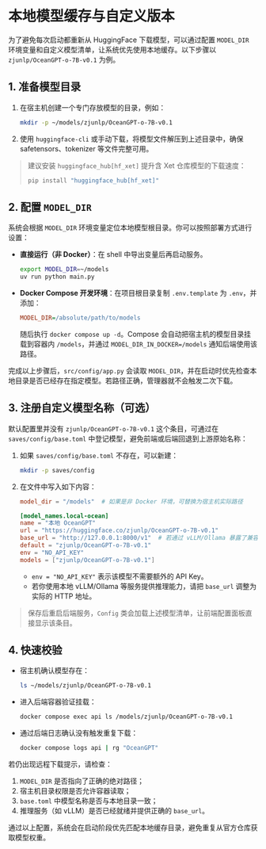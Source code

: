 # 本地模型缓存与自定义版本

为了避免每次启动都重新从 HuggingFace 下载模型，可以通过配置 `MODEL_DIR` 环境变量和自定义模型清单，让系统优先使用本地缓存。以下步骤以 `zjunlp/OceanGPT-o-7B-v0.1` 为例。

## 1. 准备模型目录

1. 在宿主机创建一个专门存放模型的目录，例如：
   ```bash
   mkdir -p ~/models/zjunlp/OceanGPT-o-7B-v0.1
   ```
2. 使用 `huggingface-cli` 或手动下载，将模型文件解压到上述目录中，确保 safetensors、tokenizer 等文件完整可用。

> 建议安装 `huggingface_hub[hf_xet]` 提升含 Xet 仓库模型的下载速度：
> ```bash
> pip install "huggingface_hub[hf_xet]"
> ```

## 2. 配置 `MODEL_DIR`

系统会根据 `MODEL_DIR` 环境变量定位本地模型根目录。你可以按照部署方式进行设置：

- **直接运行（非 Docker）**：在 shell 中导出变量后再启动服务。
  ```bash
  export MODEL_DIR=~/models
  uv run python main.py
  ```
- **Docker Compose 开发环境**：在项目根目录复制 `.env.template` 为 `.env`，并添加：
  ```ini
  MODEL_DIR=/absolute/path/to/models
  ```
  随后执行 `docker compose up -d`。Compose 会自动把宿主机的模型目录挂载到容器内 `/models`，并通过 `MODEL_DIR_IN_DOCKER=/models` 通知后端使用该路径。

完成以上步骤后，`src/config/app.py` 会读取 `MODEL_DIR`，并在启动时优先检查本地目录是否已经存在指定模型。若路径正确，管理器就不会触发二次下载。

## 3. 注册自定义模型名称（可选）

默认配置里并没有 `zjunlp/OceanGPT-o-7B-v0.1` 这个条目，可通过在 `saves/config/base.toml` 中登记模型，避免前端或后端回退到上游原始名称：

1. 如果 `saves/config/base.toml` 不存在，可以新建：
   ```bash
   mkdir -p saves/config
   ```
2. 在文件中写入如下内容：
   ```toml
   model_dir = "/models"  # 如果是非 Docker 环境，可替换为宿主机实际路径

   [model_names.local-ocean]
   name = "本地 OceanGPT"
   url = "https://huggingface.co/zjunlp/OceanGPT-o-7B-v0.1"
   base_url = "http://127.0.0.1:8000/v1"  # 若通过 vLLM/Ollama 暴露了兼容的 HTTP 接口
   default = "zjunlp/OceanGPT-o-7B-v0.1"
   env = "NO_API_KEY"
   models = ["zjunlp/OceanGPT-o-7B-v0.1"]
   ```

   - `env = "NO_API_KEY"` 表示该模型不需要额外的 API Key。
   - 若你使用本地 vLLM/Ollama 等服务提供推理能力，请把 `base_url` 调整为实际的 HTTP 地址。

> 保存后重启后端服务，`Config` 类会加载上述模型清单，让前端配置面板直接显示该条目。

## 4. 快速校验

- 宿主机确认模型存在：
  ```bash
  ls ~/models/zjunlp/OceanGPT-o-7B-v0.1
  ```
- 进入后端容器验证挂载：
  ```bash
  docker compose exec api ls /models/zjunlp/OceanGPT-o-7B-v0.1
  ```
- 通过后端日志确认没有触发重复下载：
  ```bash
  docker compose logs api | rg "OceanGPT"
  ```

若仍出现远程下载提示，请检查：

1. `MODEL_DIR` 是否指向了正确的绝对路径；
2. 宿主机目录权限是否允许容器读取；
3. `base.toml` 中模型名称是否与本地目录一致；
4. 推理服务（如 vLLM）是否已经就绪并提供正确的 `base_url`。

通过以上配置，系统会在启动阶段优先匹配本地缓存目录，避免重复从官方仓库获取模型权重。
